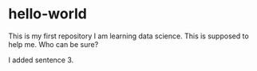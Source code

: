# hello-world
This is my first repository
I am learning data science.  This is supposed to help me.  Who can be sure?

I added sentence 3.
